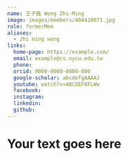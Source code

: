 ```yaml
---
name: 王子銘 Wong Zhi-Ming 
image: images/members/404410071.jpg 
role: formerMem
aliases:
  - zhi ming wong
links:
  home-page: https://example.com/
  email: example@cs.nycu.edu.tw
  phone: 
  orcid: 0000-0000-0000-000
  google-scholar: abcdefgAAAAJ
  youtube: watch?v=ABCDEF0FLWw
  facebook:
  instagram:
  linkedin:
  github:
---
```

# Your text goes here
